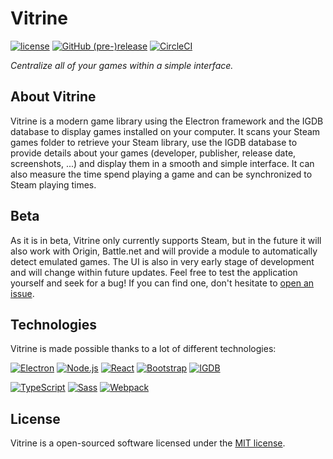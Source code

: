# Vitrine
[![license](https://img.shields.io/github/license/paul-roman/vitrine.svg?style=flat-square)](https://github.com/paul-roman/vitrine/blob/master/LICENSE.md)
[![GitHub (pre-)release](https://img.shields.io/github/release/paul-roman/vitrine/all.svg?style=flat-square)](https://github.com/paul-roman/vitrine/releases)
[![CircleCI](https://img.shields.io/circleci/project/github/paul-roman/vitrine.svg?style=flat-square)](https://circleci.com/gh/paul-roman/vitrine)

_Centralize all of your games within a simple interface._

## About Vitrine

Vitrine is a modern game library using the Electron framework and the IGDB database to display games installed on your computer. It scans your Steam games folder to retrieve your Steam library, use the IGDB database to provide details about your games (developer, publisher, release date, screenshots, ...) and display them in a smooth and simple interface. It can also measure the time spend playing a game and can be synchronized to Steam playing times.

## Beta

As it is in beta, Vitrine only currently supports Steam, but in the future it will also work with Origin, Battle.net and will provide a module to automatically detect emulated games. The UI is also in very early stage of development and will change within future updates. Feel free to test the application yourself and seek for a bug! If you can find one, don't hesitate to [open an issue](https://github.com/paul-roman/vitrine/issues/new).

## Technologies

Vitrine is made possible thanks to a lot of different technologies:

[![Electron](https://image.ibb.co/iaUm6a/electron.png)](https://electron.atom.io)
[![Node.js](https://image.ibb.co/gTMzRa/node.png)](https://nodejs.org)
[![React](https://image.ibb.co/kGLHr5/react.png)](https://facebook.github.io/react)
[![Bootstrap](https://image.ibb.co/b3jxCF/bootstrap.png)](http://getbootstrap.com)
[![IGDB](https://image.ibb.co/mhvLXF/igdb.png)](https://www.igdb.com)

[![TypeScript](https://image.ibb.co/hsGAXF/typescript.png)](http://www.typescriptlang.org)
[![Sass](https://image.ibb.co/cG266a/sass.png)](http://sass-lang.com)
[![Webpack](https://image.ibb.co/ehmcCF/webpack.png)](https://webpack.js.org)

## License

Vitrine is a open-sourced software licensed under the [MIT license](http://opensource.org/licenses/MIT).
